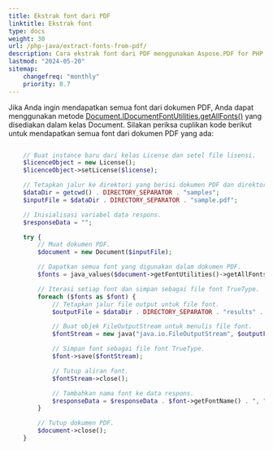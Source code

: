 ```yaml
---
title: Ekstrak font dari PDF 
linktitle: Ekstrak font
type: docs
weight: 30
url: /php-java/extract-fonts-from-pdf/
description: Cara ekstrak font dari PDF menggunakan Aspose.PDF for PHP
lastmod: "2024-05-20"
sitemap:
    changefreq: "monthly"
    priority: 0.7
---
```


Jika Anda ingin mendapatkan semua font dari dokumen PDF, Anda dapat menggunakan metode [Document.IDocumentFontUtilities.getAllFonts()](https://reference.aspose.com/pdf/java/com.aspose.pdf/document/#getFontUtilities--) yang disediakan dalam kelas Document. Silakan periksa cuplikan kode berikut untuk mendapatkan semua font dari dokumen PDF yang ada:

```php

    // Buat instance baru dari kelas License dan setel file lisensi.
    $licenceObject = new License();
    $licenceObject->setLicense($license);

    // Tetapkan jalur ke direktori yang berisi dokumen PDF dan direktori output untuk font yang diekstrak.
    $dataDir = getcwd() . DIRECTORY_SEPARATOR . "samples";
    $inputFile = $dataDir . DIRECTORY_SEPARATOR . "sample.pdf";

    // Inisialisasi variabel data respons.
    $responseData = "";

    try {
        // Muat dokumen PDF.
        $document = new Document($inputFile);

        // Dapatkan semua font yang digunakan dalam dokumen PDF.
        $fonts = java_values($document->getFontUtilities()->getAllFonts());

        // Iterasi setiap font dan simpan sebagai file font TrueType.
        foreach ($fonts as $font) {
            // Tetapkan jalur file output untuk file font.
            $outputFile = $dataDir . DIRECTORY_SEPARATOR . "results" . DIRECTORY_SEPARATOR . $font->getFontName() . ".ttf";

            // Buat objek FileOutputStream untuk menulis file font.
            $fontStream = new java("java.io.FileOutputStream", $outputFile);

            // Simpan font sebagai file font TrueType.
            $font->save($fontStream);

            // Tutup aliran font.
            $fontStream->close();

            // Tambahkan nama font ke data respons.
            $responseData = $responseData . $font->getFontName() . ", ";
        }

        // Tutup dokumen PDF.
        $document->close();
    }
```